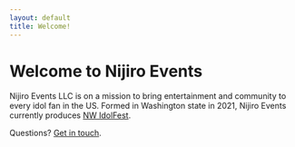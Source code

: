```yaml
---
layout: default
title: Welcome!
---
```


Welcome to Nijiro Events
==============

Nijiro Events LLC is on a mission to bring entertainment and community to every idol fan in the US. Formed in Washington state in 2021, Nijiro Events currently produces [NW IdolFest](https://nwidolfest.com).

Questions? [Get in touch](mailto:contact@nijiroevents.com).
